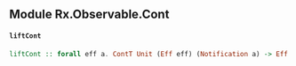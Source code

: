## Module Rx.Observable.Cont

#### `liftCont`

``` purescript
liftCont :: forall eff a. ContT Unit (Eff eff) (Notification a) -> Eff eff (Observable a)
```


